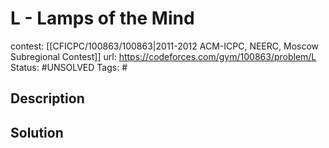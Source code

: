 # L - Lamps of the Mind

contest: [[CFICPC/100863/100863|2011-2012 ACM-ICPC, NEERC, Moscow Subregional Contest]]
url: https://codeforces.com/gym/100863/problem/L
Status: #UNSOLVED
Tags: #

## Description

## Solution

